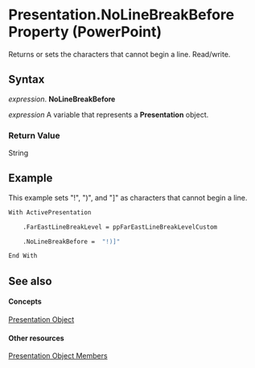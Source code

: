 
# Presentation.NoLineBreakBefore Property (PowerPoint)

Returns or sets the characters that cannot begin a line. Read/write.


## Syntax

 _expression_. **NoLineBreakBefore**

 _expression_ A variable that represents a **Presentation** object.


### Return Value

String


## Example

This example sets "!", ")", and "]" as characters that cannot begin a line.


```vb
With ActivePresentation

    .FarEastLineBreakLevel = ppFarEastLineBreakLevelCustom

    .NoLineBreakBefore =  "!)]"

End With
```


## See also


#### Concepts


[Presentation Object](ec75cf52-69f8-d35b-0a26-4a8da8a9683f.md)
#### Other resources


[Presentation Object Members](b3538c7e-5fd9-d34d-ab5c-0105dbd516d0.md)
